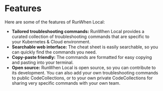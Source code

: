 # Features

Here are some of the features of RunWhen Local:

* **Tailored troubleshooting commands:** RunWhen Local provides a curated collection of troubleshooting commands that are specific to your Kubernetes & Cloud environment.
* **Searchable web interface:** The cheat sheet is easily searchable, so you can quickly find the commands you need.
* **Copy-paste friendly:** The commands are formatted for easy copying and pasting into your terminal.
* **Open source:** RunWhen Local is open source, so you can contribute to its development. You can also add your own troubleshooting commands to public CodeCollections, or to your own private CodeCollections for sharing very specific commands with your own team.&#x20;
